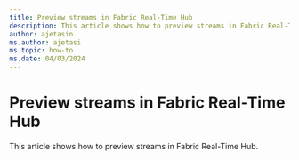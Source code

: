 ```yaml
---
title: Preview streams in Fabric Real-Time Hub
description: This article shows how to preview streams in Fabric Real-Time Hub.
author: ajetasin
ms.author: ajetasi
ms.topic: how-to
ms.date: 04/03/2024
---
```


# Preview streams in Fabric Real-Time Hub
This article shows how to preview streams in Fabric Real-Time Hub.